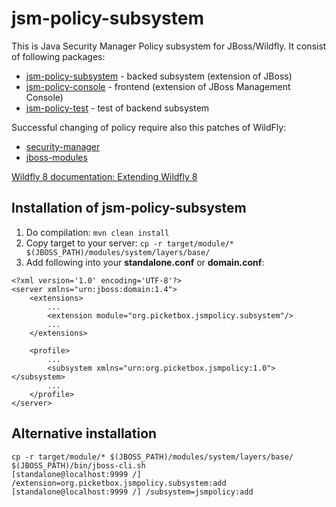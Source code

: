 jsm-policy-subsystem
====================

This is Java Security Manager Policy subsystem for JBoss/Wildfly. It consist of following packages:

* [jsm-policy-subsystem](https://github.com/honza889/jsm-policy-subsystem) - backed subsystem (extension of JBoss)
* [jsm-policy-console](https://github.com/honza889/jsm-policy-console) - frontend (extension of JBoss Management Console)
* [jsm-policy-test](https://github.com/honza889/jsm-policy-test) - test of backend subsystem

Successful changing of policy require also this patches of WildFly:
* [security-manager](https://github.com/honza889/security-manager)
* [jboss-modules](https://github.com/honza889/jboss-modules)


[Wildfly 8 documentation: Extending Wildfly 8](https://docs.jboss.org/author/display/WFLY8/Extending+WildFly+8)

## Installation of jsm-policy-subsystem ##
1. Do compilation: `mvn clean install`
2. Copy target to your server: `cp -r target/module/* $(JBOSS_PATH)/modules/system/layers/base/`
3. Add following into your **standalone.conf** or **domain.conf**:
  ```
  <?xml version='1.0' encoding='UTF-8'?>
  <server xmlns="urn:jboss:domain:1.4">
      <extensions>
          ...
          <extension module="org.picketbox.jsmpolicy.subsystem"/>
          ...
      </extensions>
      
      <profile>
          ...
          <subsystem xmlns="urn:org.picketbox.jsmpolicy:1.0"></subsystem>
          ...
      </profile>
  </server>
  ```

## Alternative installation ##
  ```
  cp -r target/module/* $(JBOSS_PATH)/modules/system/layers/base/
  $(JBOSS_PATH)/bin/jboss-cli.sh
  [standalone@localhost:9999 /] /extension=org.picketbox.jsmpolicy.subsystem:add
  [standalone@localhost:9999 /] /subsystem=jsmpolicy:add
  ```

